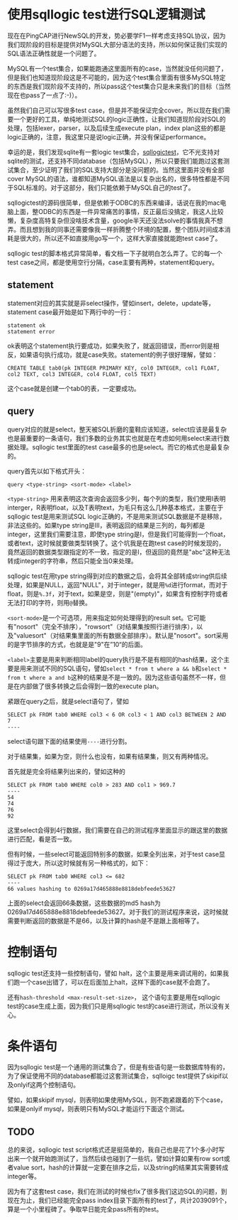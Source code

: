 # 使用sqllogic test进行SQL逻辑测试

现在在PingCAP进行NewSQL的开发，势必要学F1一样考虑支持SQL协议，因为我们现阶段的目标是提供对MySQL大部分语法的支持，所以如何保证我们实现的SQL语法正确性就是一个问题了。

MySQL有一个test集合，如果能跑通这里面所有的case，当然就没任何问题了，但是我们也知道现阶段这是不可能的，因为这个test集合里面有很多MySQL特定的东西是我们现阶段不支持的，所以pass这个test集合只是未来我们的目标（当然现在也pass了一点了:-)）。

虽然我们自己可以写很多test case，但是并不能保证完全cover。所以现在我们需要一个更好的工具，单纯地测试SQL的logic正确性，让我们知道现阶段对SQL的处理，包括lexer，parser，以及后续生成execute plan，index plan这些的都是logic正确的，注意，我这里只是说logic正确，并没有保证performance。

幸运的是，我们发现sqlite有一套logic test集合，[sqllogictest](http://sqlite.org/sqllogictest/doc/trunk/about.wiki)，它不光支持对sqlite的测试，还支持不同database（包括MySQL），所以只要我们能跑过这套测试集合，至少证明了我们的SQL支持大部分是没问题的。当然这里面并没有全部cover MySQL的语法，谁都知道MySQL语法是以复杂出名的，很多特性都是不同于SQL标准的。对于这部分，我们只能依赖于MySQL自己的test了。

sqllogictest的源码很简单，但是依赖于ODBC的东西来编译，话说在我的mac电脑上面，整ODBC的东西是一件异常痛苦的事情，反正最后没搞定，我这人比较懒，复杂度高特复杂但没啥技术含量，google半天还没法solve的事情我真不想弄。而且想到我的同事还需要像我一样折腾整个环境的配置，整个团队时间成本消耗是很大的，所以还不如直接用go写一个，这样大家直接就能跑test case了。

sqllogic test的脚本格式异常简单，看文档一下子就明白怎么弄了。它的每一个test case之间，都是使用空行分隔，case主要有两种，statement和query。

## statement 

statement对应的其实就是非select操作，譬如insert，delete，update等，statement case最开始是如下两行中的一行：

```
statement ok
statement error
```

ok表明这个statement执行要成功，如果失败了，就返回错误，而error则是相反，如果语句执行成功，就是case失败。statement的例子很好理解，譬如：

``` statement ok
CREATE TABLE tab0(pk INTEGER PRIMARY KEY, col0 INTEGER, col1 FLOAT, col2 TEXT, col3 INTEGER, col4 FLOAT, col5 TEXT)
```

这个case就是创建一个tab0的表，一定要成功。

## query

query对应的就是select，整天被SQL折磨的童鞋应该知道，select应该是最复杂也是最重要的一条语句，我们多数的业务其实也就是在考虑如何用select来进行数据处理。sqllogic test里面的test case最多的也是select。而它的格式也是最复杂的。

query首先以如下格式开头：

```
query <type-string> <sort-mode> <label>
```

`<type-string>` 用来表明这次查询会返回多少列，每个列的类型，我们使用I表明interger，R表明float，以及T表明text，为毛只有这么几种基本格式，主要在于sqllogic test是用来测试SQL logic正确的，不是用来测试SQL数据是不是移除，非法这些的。如果type string是III，表明返回的结果是三列的，每列都是integer，这里我们需要注意，即使type string是I，但是我们可能得到一个float，或者text，这时候就要做类型转换了。这个坑我是在跑test case的时候发现的，竟然返回的数据类型跟指定的不一致，指定的是I，但返回的竟然是"abc"这种无法转成integer的字符串，然后只能全当0来处理。

sqllogic test在用type string得到对应的数据之后，会将其全部转成string供后续处理，如果是NULL，返回"NULL"，对于integer，就是用`%d`进行format，而对于float，则是`%.3f`，对于text，如果是空，则是"(empty)"，如果含有控制字符或者无法打印的字符，则用`@`替换。

`<sort-mode>`是一个可选项，用来指定如何处理得到的result set。它可能有"nosort"（完全不排序），"rowsort"（对结果集按照行进行排序），以及"valuesort"（对结果集里面的所有数据全部排序）。默认是"nosort"。sort采用的是字节排序的方式，也就是是"9"在”10“的后面。

`<label>`主要是用来判断相同label的query执行是不是有相同的hash结果，这个主要是用来测试不同的SQL语句，譬如`select * from t where a && b`和`select * from t where a and b`这种的结果是不是一致的。因为这些语句虽然不一样，但是在内部做了很多转换之后会得到一致的execute plan。

紧跟在query之后，就是select语句了，譬如

```
SELECT pk FROM tab0 WHERE col3 < 6 OR col3 < 1 AND col3 BETWEEN 2 AND 7
----
```

select语句跟下面的结果使用`----`进行分割。

对于结果集，如果为空，则什么也没有，如果有结果集，则又有两种情况。

首先就是完全将结果列出来的，譬如这种的

```
SELECT pk FROM tab0 WHERE col0 > 283 AND col1 > 969.7
----
54
74
76
92
```

这里select会得到4行数据，我们需要在自己的测试程序里面显示的跟这里的数据进行匹配，看是否一致。

但有时候，一些select可能返回特别多的数据，如果全列出来，对于test case显得过于庞大，所以这时候就有另一种格式的，如下：

```
SELECT pk FROM tab0 WHERE col3 <= 682
----
66 values hashing to 0269a17d465888e8818debfeede53627
```

上面的select会返回66条数据，这些数据的md5 hash为0269a17d465888e8818debfeede53627。对于我们的测试程序来说，这时候就需要判断返回的数据是不是66，以及计算的hash是不是跟上面相等了。

# 控制语句

sqllogic test还支持一些控制语句，譬如 halt，这个主要是用来调试用的，如果我们跑一个case出错了，可以在后面加上halt，这样下面的case就不会跑了。

还有`hash-threshold <max-result-set-size>`， 这个语句主要是用在sqllogic test的case生成上面，因为我们只是用sqllogic test的case进行测试，所以没有关心。

# 条件语句

因为sqllogic test是一个通用的测试集合了，但是有些语句是一些数据库特有的，为了保证使用不同的database都能过这套测试集合，sqlloigc test提供了skipif以及onlyif这两个控制语句。

譬如，如果skipif mysql，则表明如果使用MySQL，则不跑紧跟着的下个case，如果是onlyif mysql，则表明只有MySQL才能运行下面这个测试。

## TODO

总的来说，sqllogic test script格式还是挺简单的，我自己也是花了1个多小时写出来一个就开始跑测试了，当然后续也碰到了一些坑，譬如计算如果有row sort或者value sort，hash的计算就一定要在排序之后，以及string的结果其实需要转成integer等。

因为有了这套test case，我们在测试的时候也fix了很多我们这边SQL的问题，到现在为止，我们已经能完全pass index目录下面所有的test了，共计2039091个，算是一个小里程碑了。争取早日能完全pass所有的test。